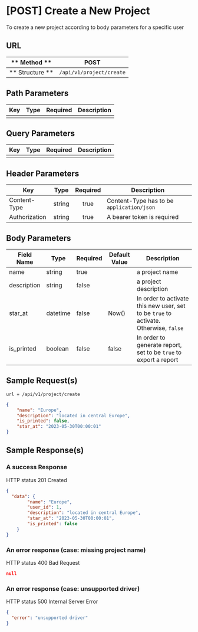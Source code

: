# [POST] Create a New Project  

To create a new project according to body parameters for a specific user

## URL

| ** Method **    | POST                       | 
| --------------- | -------------------------- | 
| ** Structure ** | `/api/v1/project/create`   |


## Path Parameters

| Key       | Type      | Required     | Description                     |
| --------- | :-------: | :----------: | ------------------------------- |
|           |           |              |                                 |


## Query Parameters

| Key                | Type      | Required  | Description                   |
| ------------------ | :-------: | :-------: | ----------------------------- |
|                    |           |           |                               |


## Header Parameters

| Key                 | Type       | Required  | Description                                 |
| ------------------- | :--------: | :-------: | ------------------------------------------- |
| Content-Type        | string     | true      | Content-Type has to be `application/json`   |
| Authorization       | string     | true      | A bearer token is required                  |


## Body Parameters

| Field Name   | Type     | Required | Default Value   |  Description                                                                            |
| ------------ | -------- | -------- | --------------- | --------------------------------------------------------------------------------------- |
| name         | string   | true     |                 | a project name                                                                          |
| description  | string   | false    |                 | a project description                                                                   |
| star_at      | datetime | false    | Now()           | In order to activate this new user, set to be `true` to activate. Otherwise, `false`    |
| is_printed   | boolean  | false    | false           | In order to generate report, set to be `true` to export a report                        |


## Sample Request(s) 
```
url = /api/v1/project/create
```
```json
{
    "name": "Europe",
    "description": "located in central Europe",
    "is_printed": false,
    "star_at": "2023-05-30T00:00:01"
}
```

## Sample Response(s)
### A success Response
HTTP status 201 Created
```json
{
  "data": {
        "name": "Europe",
        "user_id": 1,
        "description": "located in central Europe",
        "star_at": "2023-05-30T00:00:01",
        "is_printed": false
    }
}
```

### An error response (case: missing project name)
HTTP status 400 Bad Request
```json
null
```

### An error response (case: unsupported driver)
HTTP status 500 Internal Server Error
```json
{
  "error": "unsupported driver"
}
```
